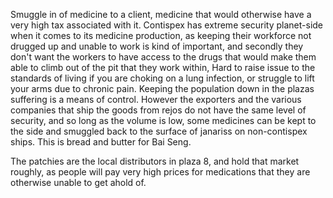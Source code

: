 Smuggle in of medicine to a client, medicine that would otherwise have a very high tax associated with it.
Contispex has extreme security planet-side when it comes to its medicine production, as keeping their workforce not drugged up and unable to work is kind of important, and secondly they don't want the workers to have access to the drugs that would make them able to climb out of the pit that they work within, Hard to raise issue to the standards of living if you are choking on a lung infection, or struggle to lift your arms due to chronic pain. Keeping the population down in the plazas suffering is a means of control. However the exporters and the various companies that ship the goods from rejos do not have the same level of security, and so long as the volume is low, some medicines can be kept to the side and smuggled back to the surface of janariss on non-contispex ships. This is bread and butter for Bai Seng.

The patchies are the local distributors in plaza 8, and hold that market roughly, as people will pay very high prices for medications that they are otherwise unable to get ahold of.